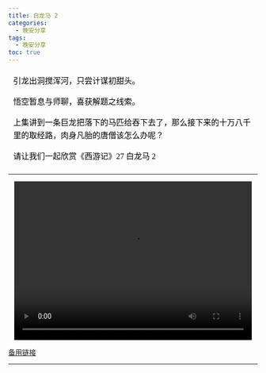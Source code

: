 ```yaml
---
title: 白龙马 2
categories:
  - 晚安分享
tags:
  - 晚安分享
toc: true 
---
```



<!-- 引龙出洞搅浑河，只尝计谋初甜头。

悟空暂息与师聊，喜获解题之线索。

上集讲到一条巨龙把落下的马匹给吞下去了，那么接下来的十万八千里的取经路，肉身凡胎的唐僧该怎么办呢？

请让我们一起欣赏《西游记》27 白龙马 2 -->

<section id="nice" data-tool="mdnice编辑器" data-website="https://www.mdnice.com" style="font-size: 16px; color: black; padding: 0 10px; line-height: 1.6; word-spacing: 0px; letter-spacing: 0px; word-break: break-word; word-wrap: break-word; text-align: left; font-family: Optima-Regular, Optima, PingFangSC-light, PingFangTC-light, 'PingFang SC', Cambria, Cochin, Georgia, Times, 'Times New Roman', serif;"><p data-tool="mdnice编辑器" style="font-size: 16px; padding-top: 8px; padding-bottom: 8px; margin: 0; line-height: 26px; color: black;">引龙出洞搅浑河，只尝计谋初甜头。</p>
<p data-tool="mdnice编辑器" style="font-size: 16px; padding-top: 8px; padding-bottom: 8px; margin: 0; line-height: 26px; color: black;">悟空暂息与师聊，喜获解题之线索。</p>
<p data-tool="mdnice编辑器" style="font-size: 16px; padding-top: 8px; padding-bottom: 8px; margin: 0; line-height: 26px; color: black;">上集讲到一条巨龙把落下的马匹给吞下去了，那么接下来的十万八千里的取经路，肉身凡胎的唐僧该怎么办呢？</p>
<p data-tool="mdnice编辑器" style="font-size: 16px; padding-top: 8px; padding-bottom: 8px; margin: 0; line-height: 26px; color: black;">请让我们一起欣赏《西游记》27&nbsp;白龙马 2</p>
</section>

---

<p style="text-align:center">
   <video width="480" height="320" controls>
       <source src="/video/155.mp4">
   </video>
</p>
 <p><a href="/video/155.mp4">备用链接</a></p>
 
---






